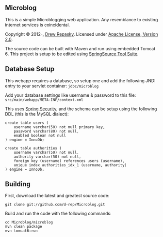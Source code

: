 Microblog
---------
This is a simple Microblogging web application.  Any resemblance to existing internet services is coincidental.

Copyright &copy; 2012-, [Drew Repasky].  Licensed under [Apache License, Version 2.0].

The source code can be built with Maven and run using embedded Tomcat 6.  This project is setup to be edited using [SpringSource Tool Suite].

Database Setup
--------------
This webapp requires a database, so setup one and add the following JNDI entry to your servlet container: `jdbc/microblog`

Add your database settings like username & password to this file: `src/main/webapp/META-INF/context.xml`

This uses [Spring Security], and the schema can be setup using the following DDL (this is the MySQL dialect):

    create table users (
        username varchar(50) not null primary key,
        password varchar(80) not null,
        enabled boolean not null
    ) engine = InnoDb;

    create table authorities (
        username varchar(50) not null,
        authority varchar(50) not null,
        foreign key (username) references users (username),
        unique index authorities_idx_1 (username, authority)
    ) engine = InnoDb;

Building
--------
First, download the latest and greatest source code:

    git clone git://github.com/d-rep/Microblog.git

Build and run the code with the following commands:

    cd Microblog/microblog
    mvn clean package
    mvn tomcat6:run

[Drew Repasky]: http://twitter.com/drewrepasky
[Apache License, Version 2.0]: http://www.apache.org/licenses/LICENSE-2.0.html
[SpringSource Tool Suite]: http://www.springsource.com/downloads/sts
[Spring Security]: http://static.springsource.org/spring-security/site/docs/3.1.x/reference/springsecurity.html

